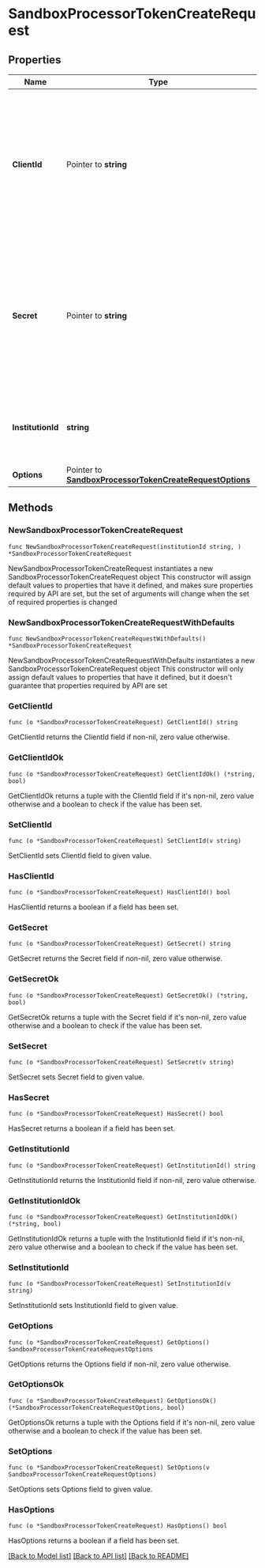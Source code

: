 # SandboxProcessorTokenCreateRequest

## Properties

Name | Type | Description | Notes
------------ | ------------- | ------------- | -------------
**ClientId** | Pointer to **string** | Your Plaid API &#x60;client_id&#x60;. The &#x60;client_id&#x60; is required and may be provided either in the &#x60;PLAID-CLIENT-ID&#x60; header or as part of a request body. | [optional] 
**Secret** | Pointer to **string** | Your Plaid API &#x60;secret&#x60;. The &#x60;secret&#x60; is required and may be provided either in the &#x60;PLAID-SECRET&#x60; header or as part of a request body. | [optional] 
**InstitutionId** | **string** | The ID of the institution the Item will be associated with | 
**Options** | Pointer to [**SandboxProcessorTokenCreateRequestOptions**](SandboxProcessorTokenCreateRequestOptions.md) |  | [optional] 

## Methods

### NewSandboxProcessorTokenCreateRequest

`func NewSandboxProcessorTokenCreateRequest(institutionId string, ) *SandboxProcessorTokenCreateRequest`

NewSandboxProcessorTokenCreateRequest instantiates a new SandboxProcessorTokenCreateRequest object
This constructor will assign default values to properties that have it defined,
and makes sure properties required by API are set, but the set of arguments
will change when the set of required properties is changed

### NewSandboxProcessorTokenCreateRequestWithDefaults

`func NewSandboxProcessorTokenCreateRequestWithDefaults() *SandboxProcessorTokenCreateRequest`

NewSandboxProcessorTokenCreateRequestWithDefaults instantiates a new SandboxProcessorTokenCreateRequest object
This constructor will only assign default values to properties that have it defined,
but it doesn't guarantee that properties required by API are set

### GetClientId

`func (o *SandboxProcessorTokenCreateRequest) GetClientId() string`

GetClientId returns the ClientId field if non-nil, zero value otherwise.

### GetClientIdOk

`func (o *SandboxProcessorTokenCreateRequest) GetClientIdOk() (*string, bool)`

GetClientIdOk returns a tuple with the ClientId field if it's non-nil, zero value otherwise
and a boolean to check if the value has been set.

### SetClientId

`func (o *SandboxProcessorTokenCreateRequest) SetClientId(v string)`

SetClientId sets ClientId field to given value.

### HasClientId

`func (o *SandboxProcessorTokenCreateRequest) HasClientId() bool`

HasClientId returns a boolean if a field has been set.

### GetSecret

`func (o *SandboxProcessorTokenCreateRequest) GetSecret() string`

GetSecret returns the Secret field if non-nil, zero value otherwise.

### GetSecretOk

`func (o *SandboxProcessorTokenCreateRequest) GetSecretOk() (*string, bool)`

GetSecretOk returns a tuple with the Secret field if it's non-nil, zero value otherwise
and a boolean to check if the value has been set.

### SetSecret

`func (o *SandboxProcessorTokenCreateRequest) SetSecret(v string)`

SetSecret sets Secret field to given value.

### HasSecret

`func (o *SandboxProcessorTokenCreateRequest) HasSecret() bool`

HasSecret returns a boolean if a field has been set.

### GetInstitutionId

`func (o *SandboxProcessorTokenCreateRequest) GetInstitutionId() string`

GetInstitutionId returns the InstitutionId field if non-nil, zero value otherwise.

### GetInstitutionIdOk

`func (o *SandboxProcessorTokenCreateRequest) GetInstitutionIdOk() (*string, bool)`

GetInstitutionIdOk returns a tuple with the InstitutionId field if it's non-nil, zero value otherwise
and a boolean to check if the value has been set.

### SetInstitutionId

`func (o *SandboxProcessorTokenCreateRequest) SetInstitutionId(v string)`

SetInstitutionId sets InstitutionId field to given value.


### GetOptions

`func (o *SandboxProcessorTokenCreateRequest) GetOptions() SandboxProcessorTokenCreateRequestOptions`

GetOptions returns the Options field if non-nil, zero value otherwise.

### GetOptionsOk

`func (o *SandboxProcessorTokenCreateRequest) GetOptionsOk() (*SandboxProcessorTokenCreateRequestOptions, bool)`

GetOptionsOk returns a tuple with the Options field if it's non-nil, zero value otherwise
and a boolean to check if the value has been set.

### SetOptions

`func (o *SandboxProcessorTokenCreateRequest) SetOptions(v SandboxProcessorTokenCreateRequestOptions)`

SetOptions sets Options field to given value.

### HasOptions

`func (o *SandboxProcessorTokenCreateRequest) HasOptions() bool`

HasOptions returns a boolean if a field has been set.


[[Back to Model list]](../README.md#documentation-for-models) [[Back to API list]](../README.md#documentation-for-api-endpoints) [[Back to README]](../README.md)


